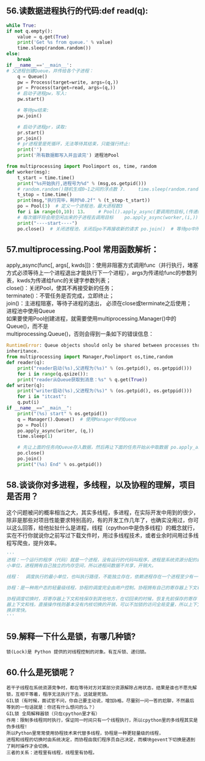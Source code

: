 ## 56.读数据进程执行的代码:def read(q):
```python
while True:
if not q.empty():
    value = q.get(True)
    print('Get %s from queue.' % value)
    time.sleep(random.random())
else:
    break
if __name__=='__main__':
# 父进程创建Queue，并传给各个子进程：
    q = Queue()
    pw = Process(target=write, args=(q,))
    pr = Process(target=read, args=(q,))
    # 启动子进程pw，写入:
    pw.start()

    # 等待pw结束:
    pw.join()

    # 启动子进程pr，读取:
    pr.start()
    pr.join()
    # pr进程里是死循环，无法等待其结束，只能强行终止:
    print('')
    print('所有数据都写入并且读完') 进程池Pool
```
```python
from multiprocessing import Poolimport os, time, random
def worker(msg):
    t_start = time.time()
    print("%s开始执行,进程号为%d" % (msg,os.getpid()))
    # random.random()随机生成0~1之间的浮点数 7．    time.sleep(random.random()*2)
    t_stop = time.time()
    print(msg,"执行完毕，耗时%0.2f" % (t_stop-t_start))
    po = Pool(3)  # 定义一个进程池，最大进程数3
    for i in range(0,10): 13．    # Pool().apply_async(要调用的目标,(传递给目标的参数元祖,))
    # 每次循环将会用空闲出来的子进程去调用目标    po.apply_async(worker,(i,))
    print("----start----")
    po.close()  # 关闭进程池，关闭后po不再接收新的请求 po.join()  # 等待po中所有子进程执行完成，必须放在close 语句之后 print("-----end-----")
```
## 57.multiprocessing.Pool 常用函数解析：
apply_async(func[, args[, kwds]])：使用非阻塞方式调用func（并行执行，堵塞方式必须等待上一个进程退出才能执行下一个进程），args为传递给func的参数列表，kwds为传递给func的关键字参数列表；<br />
close()：关闭Pool，使其不再接受新的任务；<br />
terminate()：不管任务是否完成，立即终止；<br />
join()：主进程阻塞，等待子进程的退出， 必须在close或terminate之后使用；<br />
进程池中使用Queue<br />
如果要使用Pool创建进程，就需要使用multiprocessing.Manager()中的 Queue()，而不是<br />
multiprocessing.Queue()，否则会得到一条如下的错误信息：
```python
RuntimeError: Queue objects should only be shared between processes through
inheritance.
from multiprocessing import Manager,Poolimport os,time,random
def reader(q):
    print("reader启动(%s),父进程为(%s)" % (os.getpid(), os.getppid()))
    for i in range(q.qsize()):
    print("reader从Queue获取到消息：%s" % q.get(True))
def writer(q):
    print("writer启动(%s),父进程为(%s)" % (os.getpid(), os.getppid()))
    for i in "itcast":
    q.put(i)
if __name__=="__main__":
    print("(%s) start" % os.getpid())
    q = Manager().Queue()  # 使用Manager中的Queue
    po = Pool()
    po.apply_async(writer, (q,))
    time.sleep(1)

    # 先让上面的任务向Queue存入数据，然后再让下面的任务开始从中取数据 po.apply_async(reader, (q,))
    po.close()
    po.join()
    print("(%s) End" % os.getpid())
```
## 58.谈谈你对多进程，多线程，以及协程的理解，项目是否用？
这个问题被问的概率相当之大，其实多线程，多进程，在实际开发中用到的很少，除非是那些对项目性能要求特别高的，有的开发工作几年了，也确实没用过，你可以这么回答，给他扯扯什么是进程，线程（cpython中是伪多线程）的概念就行，实在不行你就说你之前写过下载文件时，用过多线程技术，或者业余时间用过多线程写爬虫，提升效率。
```python
'''
进程：一个运行的程序（代码）就是一个进程，没有运行的代码叫程序，进程是系统资源分配的最
小单位，进程拥有自己独立的内存空间，所以进程间数据不共享，开销大。

线程：  调度执行的最小单位，也叫执行路径，不能独立存在，依赖进程存在一个进程至少有一个线程，叫主线程，而多个线程共享内存(数据共享，共享全局变量)，从而极大地提高了程序的运行效率。

协程：是一种用户态的轻量级线程，协程的调度完全由用户控制。协程拥有自己的寄存器上下文和栈。

协程调度切换时，将寄存器上下文和栈保存到其他地方，在切回来的时候，恢复先前保存的寄存
器上下文和栈，直接操作栈则基本没有内核切换的开销，可以不加锁的访问全局变量，所以上下文的切
换非常快。
'''
```
## 59.解释一下什么是锁，有哪几种锁?
```
锁(Lock)是 Python 提供的对线程控制的对象。有互斥锁、递归锁。
```
## 60.什么是死锁呢？
```
若干子线程在系统资源竞争时，都在等待对方对某部分资源解除占用状态，结果是谁也不愿先解锁，互相干等着，程序无法执行下去，这就是死锁。
GIL锁（有时候，面试官不问，你自己要主动说，增加b格，尽量别一问一答的尬聊，不然最后等到的一句话就是：你还有什么想问的么？）
GIL锁 全局解释器锁（只在cpython里才有）
作用：限制多线程同时执行，保证同一时间只有一个线程执行，所以cpython里的多线程其实是伪多线程!
所以Python里常常使用协程技术来代替多线程，协程是一种更轻量级的线程，
进程和线程的切换时由系统决定，而协程由我们程序员自己决定，而模块gevent下切换是遇到了耗时操作才会切换。
三者的关系：进程里有线程，线程里有协程。
```